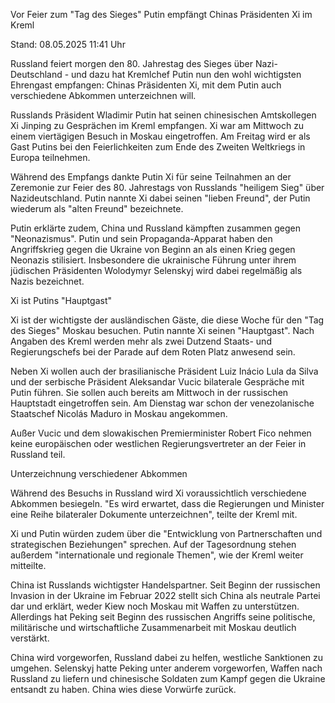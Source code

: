 
Vor Feier zum "Tag des Sieges"
Putin empfängt Chinas Präsidenten Xi im Kreml


Stand: 08.05.2025 11:41 Uhr


Russland feiert morgen den 80. Jahrestag des Sieges über Nazi-Deutschland - und dazu hat Kremlchef Putin nun den wohl wichtigsten Ehrengast empfangen: Chinas Präsidenten Xi, mit dem Putin auch verschiedene Abkommen unterzeichnen will. 



Russlands Präsident Wladimir Putin hat seinen chinesischen Amtskollegen Xi Jinping zu Gesprächen im Kreml empfangen. Xi war am Mittwoch zu einem viertägigen Besuch in Moskau eingetroffen. Am Freitag wird er als Gast Putins bei den Feierlichkeiten zum Ende des Zweiten Weltkriegs in Europa teilnehmen.


Während des Empfangs dankte Putin Xi für seine Teilnahmen an der Zeremonie zur Feier des 80. Jahrestags von Russlands "heiligem Sieg" über Nazideutschland. Putin nannte Xi dabei seinen "lieben Freund", der Putin wiederum als "alten Freund" bezeichnete.


Putin erklärte zudem, China und Russland kämpften zusammen gegen "Neonazismus". Putin und sein Propaganda-Apparat haben den Angriffskrieg gegen die Ukraine von Beginn an als einen Krieg gegen Neonazis stilisiert. Insbesondere die ukrainische Führung unter ihrem jüdischen Präsidenten Wolodymyr Selenskyj wird dabei regelmäßig als Nazis bezeichnet.

Xi ist Putins "Hauptgast"


Xi ist der wichtigste der ausländischen Gäste, die diese Woche für den "Tag des Sieges" Moskau besuchen. Putin nannte Xi seinen "Hauptgast". Nach Angaben des Kreml werden mehr als zwei Dutzend Staats- und Regierungschefs bei der Parade auf dem Roten Platz anwesend sein.


Neben Xi wollen auch der brasilianische Präsident Luiz Inácio Lula da Silva und der serbische Präsident Aleksandar Vucic bilaterale Gespräche mit Putin führen. Sie sollen auch bereits am Mittwoch in der russischen Hauptstadt eingetroffen sein. Am Dienstag war schon der venezolanische Staatschef Nicolás Maduro in Moskau angekommen.


Außer Vucic und dem slowakischen Premierminister Robert Fico nehmen keine europäischen oder westlichen Regierungsvertreter an der Feier in Russland teil.

Unterzeichnung verschiedener Abkommen


Während des Besuchs in Russland wird Xi voraussichtlich verschiedene Abkommen besiegeln. "Es wird erwartet, dass die Regierungen und Minister eine Reihe bilateraler Dokumente unterzeichnen", teilte der Kreml mit. 


Xi und Putin würden zudem über die "Entwicklung von Partnerschaften und strategischen Beziehungen" sprechen. Auf der Tagesordnung stehen außerdem "internationale und regionale Themen", wie der Kreml weiter mitteilte.


China ist Russlands wichtigster Handelspartner. Seit Beginn der russischen Invasion in der Ukraine im Februar 2022 stellt sich China als neutrale Partei dar und erklärt, weder Kiew noch Moskau mit Waffen zu unterstützen. Allerdings hat Peking seit Beginn des russischen Angriffs seine politische, militärische und wirtschaftliche Zusammenarbeit mit Moskau deutlich verstärkt.


China wird vorgeworfen, Russland dabei zu helfen, westliche Sanktionen zu umgehen. Selenskyj hatte Peking unter anderem vorgeworfen, Waffen nach Russland zu liefern und chinesische Soldaten zum Kampf gegen die Ukraine entsandt zu haben. China wies diese Vorwürfe zurück.

